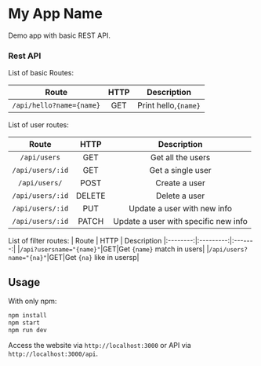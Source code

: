 # My App Name


Demo app with basic REST API.

### Rest API
List of basic Routes:

| Route |  HTTP | Description |
|:---------:|:-------:|:-------:|
|`/api/hello?name={name}`|GET|Print hello,`{name}`
List of user routes:

| Route | HTTP | Description |
|:--------:|:-------:|:--------:|
|`/api/users`|GET|Get all the users|
|`/api/users/:id`|GET|Get a single user|
|`/api/users/`|POST|Create a user|
|`/api/users/:id`|DELETE|Delete a user|
|`/api/users/:id`|PUT|Update a user with new info|
|`/api/users/:id`|PATCH|Update a user with specific new info|

List of filter routes:
| Route | HTTP | Description
|:--------:|:---------:|:-------:|
|`/api?usersname="{name}"`|GET|Get `{name}` match in users|
|`/api/users?name="{na}"`|GET|Get `{na}` like in usersp|
## Usage
With only npm:

```sh
npm install
npm start
npm run dev
```

Access the website via `http://localhost:3000` or API via `http://localhost:3000/api`.
